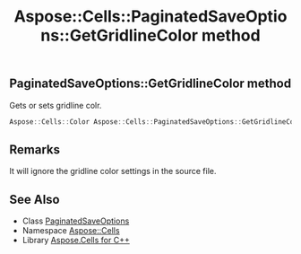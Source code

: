 ﻿---
title: Aspose::Cells::PaginatedSaveOptions::GetGridlineColor method
linktitle: GetGridlineColor
second_title: Aspose.Cells for C++ API Reference
description: 'Aspose::Cells::PaginatedSaveOptions::GetGridlineColor method. Gets or sets gridline colr in C++.'
type: docs
weight: 3000
url: /cpp/aspose.cells/paginatedsaveoptions/getgridlinecolor/
---
## PaginatedSaveOptions::GetGridlineColor method


Gets or sets gridline colr.

```cpp
Aspose::Cells::Color Aspose::Cells::PaginatedSaveOptions::GetGridlineColor()
```

## Remarks


It will ignore the gridline color settings in the source file. 
## See Also

* Class [PaginatedSaveOptions](../)
* Namespace [Aspose::Cells](../../)
* Library [Aspose.Cells for C++](../../../)
